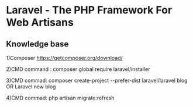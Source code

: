 # Laravel - The PHP Framework For Web Artisans

## Knowledge base

1)Composer https://getcomposer.org/download/

2)CMD command : composer global require laravel/installer 

3)CMD commad: composer create-project --prefer-dist laravel/laravel blog OR Laravel new blog 

4)CMD commad: php artisan migrate:refresh
